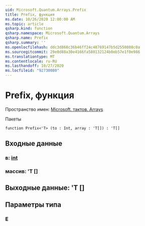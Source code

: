 ```yaml
---
uid: Microsoft.Quantum.Arrays.Prefix
title: Prefix, функция
ms.date: 10/26/2020 12:00:00 AM
ms.topic: article
qsharp.kind: function
qsharp.namespace: Microsoft.Quantum.Arrays
qsharp.name: Prefix
qsharp.summary: ''
ms.openlocfilehash: ddc3d868c36b46ff24c48769147b5d2550808c0a
ms.sourcegitcommit: 29e0d88a30e4166fa580132124b0eb57e1f0e986
ms.translationtype: MT
ms.contentlocale: ru-RU
ms.lasthandoff: 10/27/2020
ms.locfileid: "92730080"
---
```

# <a name="prefix-function"></a>Prefix, функция

Пространство имен: [Microsoft. тактов. Arrays](xref:Microsoft.Quantum.Arrays)

Пакеты [](https://nuget.org/packages/)




```qsharp
function Prefix<'T> (to : Int, array : 'T[]) : 'T[]
```


## <a name="input"></a>Входные данные

### <a name="to--int"></a>в: [int](xref:microsoft.quantum.lang-ref.int)




### <a name="array--t"></a>массив: 'T []





## <a name="output--t"></a>Выходные данные: 'T []



## <a name="type-parameters"></a>Параметры типа

### <a name="t"></a>Е

